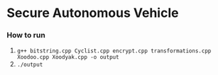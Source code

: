 # Secure Autonomous Vehicle

### How to run
1. `g++ bitstring.cpp Cyclist.cpp encrypt.cpp transformations.cpp Xoodoo.cpp Xoodyak.cpp -o output` <br>
2. `./output`
